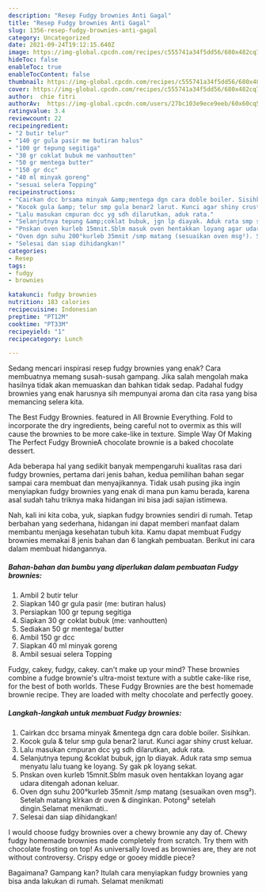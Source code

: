 ```yaml
---
description: "Resep Fudgy brownies Anti Gagal"
title: "Resep Fudgy brownies Anti Gagal"
slug: 1356-resep-fudgy-brownies-anti-gagal
category: Uncategorized
date: 2021-09-24T19:12:15.640Z
image: https://img-global.cpcdn.com/recipes/c555741a34f5dd56/680x482cq70/fudgy-brownies-foto-resep-utama.jpg
hideToc: false
enableToc: true
enableTocContent: false
thumbnail: https://img-global.cpcdn.com/recipes/c555741a34f5dd56/680x482cq70/fudgy-brownies-foto-resep-utama.jpg
cover: https://img-global.cpcdn.com/recipes/c555741a34f5dd56/680x482cq70/fudgy-brownies-foto-resep-utama.jpg
author:  chie fitri
authorAv:  https://img-global.cpcdn.com/users/27bc103e9ece9eeb/60x60cq50/avatar.jpg
ratingvalue: 3.4
reviewcount: 22
recipeingredient:
- "2 butir telur"
- "140 gr gula pasir me butiran halus"
- "100 gr tepung segitiga"
- "30 gr coklat bubuk me vanhoutten"
- "50 gr mentega butter"
- "150 gr dcc"
- "40 ml minyak goreng"
- "sesuai selera Topping"
recipeinstructions:
- "Cairkan dcc brsama minyak &amp;mentega dgn cara doble boiler. Sisihkan."
- "Kocok gula &amp; telur smp gula benar2 larut. Kunci agar shiny crust keluar."
- "Lalu masukan cmpuran dcc yg sdh dilarutkan, aduk rata."
- "Selanjutnya tepung &amp;coklat bubuk, jgn lp diayak. Aduk rata smp semua menyatu lalu tuang ke loyang. Sy gak pk loyang sekat."
- "Pnskan oven kurleb 15mnit.Sblm masuk oven hentakkan loyang agar udara ditengah adonan keluar."
- "Oven dgn suhu 200°kurleb 35mnit /smp matang (sesuaikan oven msg²). Setelah matang klrkan dr oven &amp; dinginkan. Potong² setelah dingin.Selamat menikmati.."
- "Selesai dan siap dihidangkan!"
categories:
- Resep
tags:
- fudgy
- brownies

katakunci: fudgy brownies 
nutrition: 183 calories
recipecuisine: Indonesian
preptime: "PT12M"
cooktime: "PT33M"
recipeyield: "1"
recipecategory: Lunch

---
```



Sedang mencari inspirasi resep fudgy brownies yang enak? Cara membuatnya memang susah-susah gampang. Jika salah mengolah maka hasilnya tidak akan memuaskan dan bahkan tidak sedap. Padahal fudgy brownies yang enak harusnya sih mempunyai aroma dan cita rasa yang bisa memancing selera kita.


The Best Fudgy Brownies. featured in All Brownie Everything. Fold to incorporate the dry ingredients, being careful not to overmix as this will cause the brownies to be more cake-like in texture. Simple Way Of Making The Perfect Fudgy BrownieA chocolate brownie is a baked chocolate dessert.

Ada beberapa hal yang sedikit banyak mempengaruhi kualitas rasa dari fudgy brownies, pertama dari jenis bahan, kedua pemilihan bahan segar sampai cara membuat dan menyajikannya. Tidak usah pusing jika ingin menyiapkan fudgy brownies yang enak di mana pun kamu berada, karena asal sudah tahu triknya maka hidangan ini bisa jadi sajian istimewa.


Nah, kali ini kita coba, yuk, siapkan fudgy brownies sendiri di rumah. Tetap berbahan yang sederhana, hidangan ini dapat memberi manfaat dalam membantu menjaga kesehatan tubuh kita. Kamu dapat membuat Fudgy brownies memakai 8 jenis bahan dan 6 langkah pembuatan. Berikut ini cara dalam membuat hidangannya.

<!--inarticleads1-->

##### Bahan-bahan dan bumbu yang diperlukan dalam pembuatan Fudgy brownies:

1. Ambil 2 butir telur
1. Siapkan 140 gr gula pasir (me: butiran halus)
1. Persiapkan 100 gr tepung segitiga
1. Siapkan 30 gr coklat bubuk (me: vanhoutten)
1. Sediakan 50 gr mentega/ butter
1. Ambil 150 gr dcc
1. Siapkan 40 ml minyak goreng
1. Ambil sesuai selera Topping


Fudgy, cakey, fudgy, cakey. can&#39;t make up your mind? These brownies combine a fudge brownie&#39;s ultra-moist texture with a subtle cake-like rise, for the best of both worlds. These Fudgy Brownies are the best homemade brownie recipe. They are loaded with melty chocolate and perfectly gooey. 

<!--inarticleads2-->

##### Langkah-langkah untuk membuat Fudgy brownies:

1. Cairkan dcc brsama minyak &amp;mentega dgn cara doble boiler. Sisihkan.
1. Kocok gula &amp; telur smp gula benar2 larut. Kunci agar shiny crust keluar.
1. Lalu masukan cmpuran dcc yg sdh dilarutkan, aduk rata.
1. Selanjutnya tepung &amp;coklat bubuk, jgn lp diayak. Aduk rata smp semua menyatu lalu tuang ke loyang. Sy gak pk loyang sekat.
1. Pnskan oven kurleb 15mnit.Sblm masuk oven hentakkan loyang agar udara ditengah adonan keluar.
1. Oven dgn suhu 200°kurleb 35mnit /smp matang (sesuaikan oven msg²). Setelah matang klrkan dr oven &amp; dinginkan. Potong² setelah dingin.Selamat menikmati..
1. Selesai dan siap dihidangkan!

I would choose fudgy brownies over a chewy brownie any day of. Chewy fudgy homemade brownies made completely from scratch. Try them with chocolate frosting on top! As universally loved as brownies are, they are not without controversy. Crispy edge or gooey middle piece? 

Bagaimana? Gampang kan? Itulah cara menyiapkan fudgy brownies yang bisa anda lakukan di rumah. Selamat menikmati
